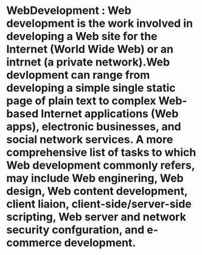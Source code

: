 # WebDevelopment : Web development is the work involved in developing a Web site for the Internet (World Wide Web) or an intrnet (a private network).Web devlopment can range from developing a simple single static page of plain text to complex Web-based Internet applications (Web apps), electronic businesses, and social network services. A more comprehensive list of tasks to which Web development commonly refers, may include Web enginering, Web design, Web content development, client liaion, client-side/server-side scripting, Web server and network security confguration, and e-commerce development.
